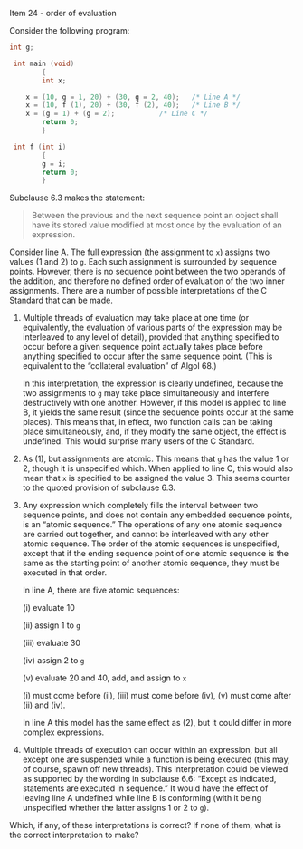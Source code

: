 Item 24 \- order of evaluation

Consider the following program:

```c
int g;

 int main (void)
        {
        int x;

 	x = (10, g = 1, 20) + (30, g = 2, 40);	 /* Line A */
 	x = (10, f (1), 20) + (30, f (2), 40);	 /* Line B */
 	x = (g = 1) + (g = 2);			 /* Line C */
        return 0;
        }

 int f (int i)
        {
        g = i;
        return 0;
        }
```

Subclause 6.3 makes the statement:

> Between the previous and the next sequence point an object shall have its stored
> value modified at most once by the evaluation of an expression.

Consider line A. The full expression (the assignment to `x`) assigns two values
(1 and 2\) to `g`. Each such assignment is surrounded by sequence points.
However, there is no sequence point between the two operands of the addition,
and therefore no defined order of evaluation of the two inner assignments. There
are a number of possible interpretations of the C Standard that can be made.

1. Multiple threads of evaluation may take place at one time (or equivalently, the evaluation of various parts of the expression may be interleaved to any level of detail), provided that anything specified to occur before a given sequence point actually takes place before anything specified to occur after the same sequence point. (This is equivalent to the “collateral evaluation” of Algol 68.)
   
   In this interpretation, the expression is clearly undefined, because the two
   assignments to `g` may take place simultaneously and interfere destructively
   with one another. However, if this model is applied to line B, it yields the
   same result (since the sequence points occur at the same places). This means
   that, in effect, two function calls can be taking place simultaneously, and, if
   they modify the same object, the effect is undefined. This would surprise many
   users of the C Standard.
2. As (1), but assignments are atomic. This means that `g` has the value 1 or 2, though it is unspecified which. When applied to line C, this would also mean that `x` is specified to be assigned the value 3\. This seems counter to the quoted provision of subclause 6.3.
3. Any expression which completely fills the interval between two sequence points, and does not contain any embedded sequence points, is an “atomic sequence.” The operations of any one atomic sequence are carried out together, and cannot be interleaved with any other atomic sequence. The order of the atomic sequences is unspecified, except that if the ending sequence point of one atomic sequence is the same as the starting point of another atomic sequence, they must be executed in that order.
   
   In line A, there are five atomic sequences:
   
   (i) evaluate 10
   
   (ii) assign 1 to `g`
   
   (iii) evaluate 30
   
   (iv) assign 2 to `g`
   
   (v) evaluate 20 and 40, add, and assign to `x`
   
   (i) must come before (ii), (iii) must come before (iv), (v) must come after (ii)
   and (iv).
   
   In line A this model has the same effect as (2), but it could differ in more
   complex expressions.
4. Multiple threads of execution can occur within an expression, but all except one are suspended while a function is being executed (this may, of course, spawn off new threads). This interpretation could be viewed as supported by the wording in subclause 6.6: “Except as indicated, statements are executed in sequence.” It would have the effect of leaving line A undefined while line B is conforming (with it being unspecified whether the latter assigns 1 or 2 to `g`).

Which, if any, of these interpretations is correct? If none of them, what is the
correct interpretation to make?
